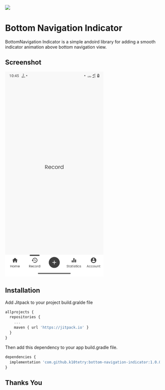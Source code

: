 [![](https://jitpack.io/v/k10tetry/bottom-navigation-indicator.svg)](https://jitpack.io/#k10tetry/bottom-navigation-indicator)

# Bottom Navigation Indicator

BottomNavigation Indicator is a simple andoird library for adding a smooth indicator animation above bottom navigation view.

## Screenshot

<img src="https://raw.githubusercontent.com/k10tetry/bottom-navigation-indicator/950b6935fdcbee1a5c79620a8436a0dbbeaca9af/screenshot/screenshot_2021.png" width="320"/>

## Installation

Add Jitpack to your project build.gralde file

```javascript
allprojects {
  repositories {
    ...
    maven { url 'https://jitpack.io' }
  }
}
```

Then add this dependency to your app build.gradle file.

```javascript
dependencies {
  implementation 'com.github.k10tetry:bottom-navigation-indicator:1.0.0'
}
```

## Thanks You
